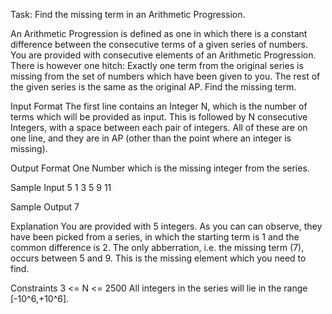 Task: Find the missing term in an Arithmetic Progression.
 
An Arithmetic Progression is defined as one in which there is a constant difference between the consecutive terms of a given series of numbers. You are provided with consecutive elements of an Arithmetic Progression. There is however one hitch: Exactly one term from the original series is missing from the set of numbers which have been given to you. The rest of the given series is the same as the original AP.  Find the missing term.  
 
 
Input Format
The first line contains an Integer N, which is the number of terms which will be provided as input.
This is followed by N consecutive Integers, with a space between each pair of integers. All of these are on one line, and they are in AP (other than the point where an integer is missing).
 
 
Output Format
One Number which is the missing integer from the series.
 
Sample Input
5
1 3 5 9 11  
 
Sample Output
7
 
Explanation
You are provided with 5 integers. As you can can observe, they have been picked from a series, in which the starting term is 1 and the common difference is 2. The only abberration, i.e. the missing term (7), occurs between 5 and 9. This is the missing element which you need to find.
 
Constraints
3 <= N <= 2500
All integers in the series will lie in the range [-10^6,+10^6].
